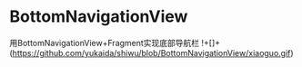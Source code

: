 # BottomNavigationView
用BottomNavigationView+Fragment实现底部导航栏
!+[]+(https://github.com/yukaida/shiwu/blob/BottomNavigationView/xiaoguo.gif)

